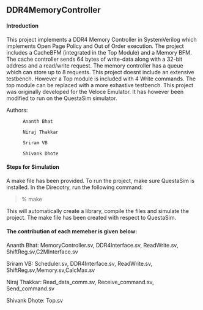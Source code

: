 ## DDR4MemoryController

#### Introduction

This project implements a DDR4 Memory Controller in SystemVerilog which implements Open Page Policy and Out of Order execution.
The project includes a CacheBFM (integrated in the Top Module) and a Memory BFM. The cache controller sends 64 bytes of write-data along with a 32-bit address and a read/write request. The memory controller has a queue which can store up to 8 requests. 
This project doesnt include an extensive testbench. However a Top module is included with 4 Write commands. The top module can be replaced with a more exhastive testbench.
This project was originally developed for the Veloce Emulator. It has however been modified to run on the QuestaSim simulator.

Authors:  

          Ananth Bhat
          
          Niraj Thakkar 
          
          Sriram VB    
          
          Shivank Dhote
          
#### Steps for Simulation

A make file has been provided. To run the project, make sure QuestaSim is installed. In the Direcotry, run the following command:

>% make

This will automatically create a library, compile the files and simulate the project.
The make file has been created with respect to QuestaSim.


#### The contribution of each memeber is given below:

Ananth Bhat: MemoryController.sv, DDR4Interface.sv, ReadWrite.sv, ShiftReg.sv,C2MInterface.sv

Sriram VB:  Scheduler.sv, DDR4Interface.sv, ReadWrite.sv, ShiftReg.sv,Memory.sv,CalcMax.sv

Niraj Thakkar: Read_data_comm.sv, Receive_command.sv, Send_command.sv

Shivank Dhote: Top.sv
